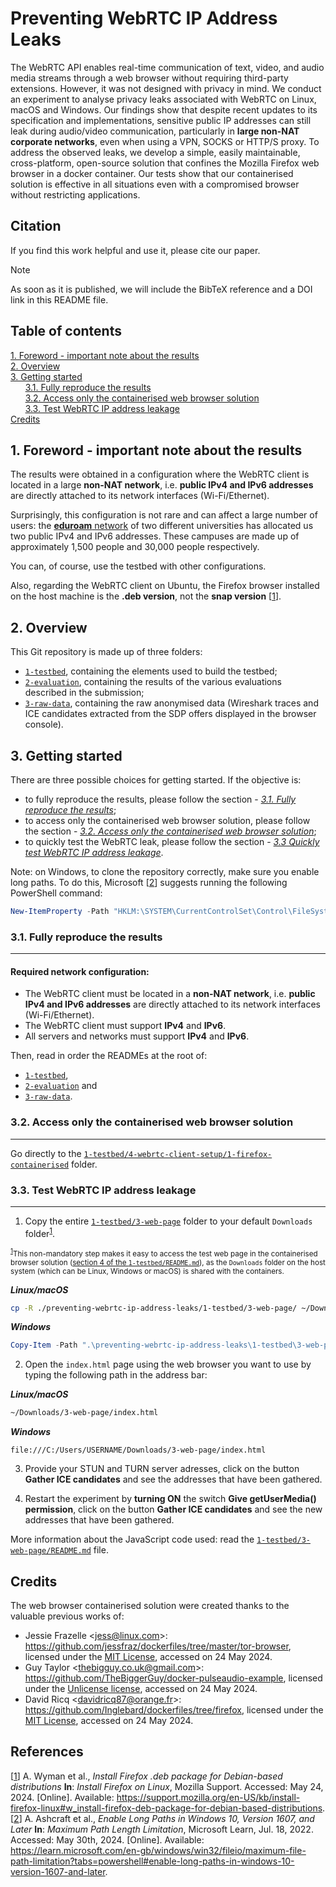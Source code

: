 # Preventing WebRTC IP Address Leaks

The WebRTC API enables real-time communication of text, video, and audio media streams through a web browser without requiring third-party extensions. However, it was not designed with privacy in mind. We conduct an experiment to analyse privacy leaks associated with WebRTC on Linux, macOS and Windows. Our findings show that despite recent updates to its specification and implementations, sensitive public IP addresses can still leak during audio/video communication, particularly in **large non-NAT corporate networks**, even when using a VPN, SOCKS or HTTP/S proxy. To address the observed leaks, we develop a simple, easily maintainable, cross-platform, open-source solution that confines the Mozilla Firefox web browser in a docker container.
Our tests show that our containerised solution is effective in all situations even with a compromised browser without restricting applications.

## Citation

If you find this work helpful and use it, please cite our paper.

> [!NOTE]  
> As soon as it is published, we will include the BibTeX reference and a DOI link in this README file.

## Table of contents

[1. Foreword - important note about the results](#1-foreword---important-note-about-the-results)  
[2. Overview](#2-overview)  
[3. Getting started](#3-getting-started)  
&nbsp;&nbsp;&nbsp;&nbsp;&nbsp;&nbsp;[3.1. Fully reproduce the results](#31-fully-reproduce-the-results)  
&nbsp;&nbsp;&nbsp;&nbsp;&nbsp;&nbsp;[3.2. Access only the containerised web browser solution](#32-access-only-the-containerised-web-browser-solution)  
&nbsp;&nbsp;&nbsp;&nbsp;&nbsp;&nbsp;[3.3. Test WebRTC IP address leakage](#33-test-webrtc-ip-address-leakage)  
[Credits](#credits)


## 1. Foreword - important note about the results

The results were obtained in a configuration where the WebRTC client is located in a large **non-NAT network**, i.e. **public IPv4 and IPv6 addresses** are directly attached to its network interfaces (Wi-Fi/Ethernet).

Surprisingly, this configuration is not rare and can affect a large number of users: the [**eduroam** network](https://eduroam.org/) of two different universities has allocated us two public IPv4 and IPv6 addresses. These campuses are made up of approximately 1,500 people and 30,000 people respectively.

You can, of course, use the testbed with other configurations.

Also, regarding the WebRTC client on Ubuntu, the Firefox browser installed on the host machine is the **.deb version**, not the **snap version** [[1](#references)]. 

## 2. Overview

This Git repository is made up of three folders:
 - [`1-testbed`](1-testbed/README.md), containing the elements used to build the testbed;
 - [`2-evaluation`](2-evaluation/README.md), containing the results of the various evaluations described in the submission;
 - [`3-raw-data`](3-raw-data/README.md), containing the raw anonymised data (Wireshark traces and ICE candidates extracted from the SDP offers displayed in the browser console).


## 3. Getting started

There are three possible choices for getting started.  If the objective is:
 - to fully reproduce the results, please follow the section - *[3.1. Fully reproduce the results](#reproduce)*;
 - to access only the containerised web browser solution, please follow the section - *[3.2. Access only the containerised web browser solution](#containerised)*;
 - to quickly test the WebRTC leak, please follow the section - *[3.3 Quickly test WebRTC IP address leakage](#test)*.

Note: on Windows, to clone the repository correctly, make sure you enable long paths. To do this, Microsoft [[2](#references)] suggests running the following PowerShell command:

```powershell
New-ItemProperty -Path "HKLM:\SYSTEM\CurrentControlSet\Control\FileSystem" -Name "LongPathsEnabled" -Value 1 -PropertyType DWORD -Force
```

### <a name="reproduce"></a>3.1. Fully reproduce the results
---

#### Required network configuration:
 - The WebRTC client must be located in a **non-NAT network**, i.e. **public IPv4 and IPv6 addresses** are directly attached to its network interfaces (Wi-Fi/Ethernet).
 - The WebRTC client must support **IPv4** and **IPv6**.
 - All servers and networks must support **IPv4** and **IPv6**.

Then, read in order the READMEs at the root of:
 - [`1-testbed`](1-testbed),
 - [`2-evaluation`](2-evaluation) and
 - [`3-raw-data`](3-raw-data).

### <a name="containerised"></a>3.2. Access only the containerised web browser solution
---

Go directly to the [`1-testbed/4-webrtc-client-setup/1-firefox-containerised`](1-testbed/4-webrtc-client-setup/1-firefox-containerised) folder.


### <a name="test"></a>3.3. Test WebRTC IP address leakage
---

1. Copy the entire [`1-testbed/3-web-page`](1-testbed/3-web-page) folder to your default `Downloads` folder<sup>[1](#footnote-1)</sup>.

<small><sup>[1](#3-testing-the-webrtc-ip-adress-leak)</sup>This non-mandatory step makes it easy to access the test web page in the containerised browser solution ([section 4 of the `1-testbed/README.md`](1-testbed/README.md#42-containerised-web-browser-solution)), as the `Downloads` folder on the host system (which can be Linux, Windows or macOS) is shared with the containers.</small>

***Linux/macOS***

```bash
cp -R ./preventing-webrtc-ip-address-leaks/1-testbed/3-web-page/ ~/Downloads
```

***Windows***

```powershell
Copy-Item -Path ".\preventing-webrtc-ip-address-leaks\1-testbed\3-web-page\" -Destination "$USERPROFILE\Downloads" -Recurse
```


2. Open the `index.html` page using the web browser you want to use by typing the following path in the address bar:

***Linux/macOS***

```bash
~/Downloads/3-web-page/index.html
```

***Windows***

```
file:///C:/Users/USERNAME/Downloads/3-web-page/index.html
```

3. Provide your STUN and TURN server adresses, click on the button **Gather ICE candidates** and see the addresses that have been gathered.

4. Restart the experiment by **turning ON** the switch **Give getUserMedia() permission**, click on the button **Gather ICE candidates** and see the new addresses that have been gathered.

More information about the JavaScript code used: read the [`1-testbed/3-web-page/README.md`](1-testbed/3-web-page/README.md) file.

## Credits

The web browser containerised solution were created thanks to the valuable previous works of:
* Jessie Frazelle \<jess@linux.com>: https://github.com/jessfraz/dockerfiles/tree/master/tor-browser, licensed under the [MIT License](https://opensource.org/license/mit), accessed on 24 May 2024.
* Guy Taylor \<thebigguy.co.uk@gmail.com>: https://github.com/TheBiggerGuy/docker-pulseaudio-example, licensed under the [Unlicense license](https://unlicense.org/), accessed on 24 May 2024.
* David Ricq \<davidricq87@orange.fr>: https://github.com/Inglebard/dockerfiles/tree/firefox, licensed under the [MIT License](https://opensource.org/license/mit), accessed on 24 May 2024.


## References

[[1](#1-foreword---important-note-about-the-results)] A. Wyman et al., *Install Firefox .deb package for Debian-based distributions* **In**: *Install Firefox on Linux*, Mozilla Support. Accessed: May 24, 2024. [Online]. Available: https://support.mozilla.org/en-US/kb/install-firefox-linux#w_install-firefox-deb-package-for-debian-based-distributions.  
[[2](#3-getting-started)] A. Ashcraft et al., *Enable Long Paths in Windows 10, Version 1607, and Later* **In**: *Maximum Path Length Limitation*, Microsoft Learn, Jul. 18, 2022. Accessed: May 30th, 2024. [Online]. Available: https://learn.microsoft.com/en-gb/windows/win32/fileio/maximum-file-path-limitation?tabs=powershell#enable-long-paths-in-windows-10-version-1607-and-later.
